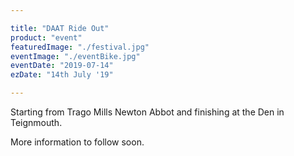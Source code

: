 ```yaml
---

title: "DAAT Ride Out"
product: "event"
featuredImage: "./festival.jpg"
eventImage: "./eventBike.jpg"
eventDate: "2019-07-14"
ezDate: "14th July '19"

---
```


Starting from Trago Mills Newton Abbot and finishing at the Den in Teignmouth.

More information to follow soon.